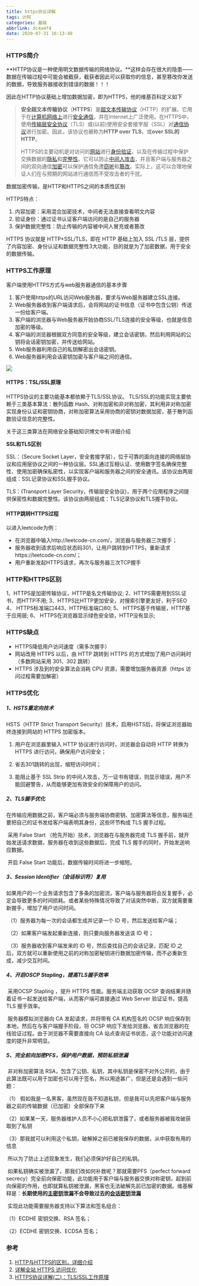 ```yaml
---
title: https协议详解
tags: 计网
categories: 基础
abbrlink: dc4a4f4
date: 2020-07-31 16:13:40
---
```


### HTTPS简介

**HTTP协议是一种使用明文数据传输的网络协议。**这样会存在很大的隐患——数据在传输过程中可能会被截获，截获者因此可以获取你的信息，甚至篡改你发送的数据，导致服务器接收到错误的数据！！！

因此在HTTP协议基础上增加数据加密，即为HTTPS，他的维基百科定义如下

> **安全超文本传输协议**（**HTTPS**）是[超文本传输协议](https://en.wikipedia.org/wiki/Hypertext_Transfer_Protocol)（HTTP）的扩展。它用于在[计算机网络上](https://en.wikipedia.org/wiki/Network_operating_system)进行[安全通信](https://en.wikipedia.org/wiki/Secure_communications)，并在Internet上广泛使用。在HTTPS中，使用[传输层安全协议](https://en.wikipedia.org/wiki/Transport_Layer_Security)（TLS）或(以前)使用安全套接字层（SSL）对[通信协议](https://en.wikipedia.org/wiki/Communication_protocol)进行加密。因此，该协议也被称为**HTTP over TLS**，或**over SSL的HTTP**。
>
> HTTPS的主要动机是对访问的[网站](https://en.wikipedia.org/wiki/Website)进行[身份验证](https://en.wikipedia.org/wiki/Authentication)，以及在传输过程中保护交换数据的[隐私](https://en.wikipedia.org/wiki/Information_privacy)和[完整性](https://en.wikipedia.org/wiki/Data_integrity)。它可以防止[中间人攻击](https://en.wikipedia.org/wiki/Man-in-the-middle_attack)，并且客户端与服务器之间的双向通信[加密](https://en.wikipedia.org/wiki/Block_cipher_mode_of_operation)可以保护通信免遭[窃听](https://en.wikipedia.org/wiki/Eavesdropping)和[篡改](https://en.wikipedia.org/wiki/Tamper-evident#Tampering)。实际上，这可以合理地保证人们在与预期的网站进行通信而不受攻击者的干扰。

<!--more-->

数据加密传输，是HTTP和HTTPS之间的本质性区别

HTTPS特点：

1. 内容加密：采用混合加密技术，中间者无法直接查看明文内容
2. 验证身份：通过证书认证客户端访问的是自己的服务器
3. 保护数据完整性：防止传输的内容被中间人冒充或者篡改

HTTPS 协议就是 HTTP+SSL/TLS，即在 HTTP 基础上加入 SSL /TLS 层，提供了内容加密、身份认证和数据完整性3大功能，目的就是为了加密数据，用于安全的数据传输。



### HTTPS工作原理

客户端使用HTTPS方式与web服务器通信的基本步骤

1. 客户使用https的URL访问Web服务器，要求与Web服务器建立SSL连接。
2. Web服务器收到客户端请求后，会将网站的证书信息（证书中包含公钥）传送一份给客户端。
3. 客户端的浏览器与Web服务器开始协商SSL/TLS连接的安全等级，也就是信息加密的等级。
4. 客户端的浏览器根据双方同意的安全等级，建立会话密钥，然后利用网站的公钥将会话密钥加密，并传送给网站。
5. Web服务器利用自己的私钥解密出会话密钥。
6. Web服务器利用会话密钥加密与客户端之间的通信。

![](http://img2.salute61.top/https1.png)

#### HTTPS：TSL/SSL原理

HTTPS协议的主要功能基本都依赖于TLS/SSL协议。
TLS/SSL的功能实现主要依赖于三类基本算法：散列函数 Hash、对称加密和非对称加密，其利用非对称加密实现身份认证和密钥协商，对称加密算法采用协商的密钥对数据加密，基于散列函数验证信息的完整性。

关于这三类算法在网络安全基础知识博文中有详细介绍

**SSL和TLS区别**

SSL：（Secure Socket Layer，安全套接字层），位于可靠的面向连接的网络层协议和应用层协议之间的一种协议层。SSL通过互相认证、使用数字签名确保完整性、使用加密确保私密性，以实现客户端和服务器之间的安全通讯。该协议由两层组成：SSL记录协议和SSL握手协议。

TLS：(Transport Layer Security，传输层安全协议)，用于两个应用程序之间提供保密性和数据完整性。该协议由两层组成：TLS记录协议和TLS握手协议。



#### HTTP跳转HTTPS过程

以进入leetcode为例：

- 在浏览器中输入http://leetcode-cn.com/，浏览器与服务器三次握手；
- 服务器收到请求后响应状态码301，让用户跳转到HTTPS，重新请求https://leetcode-cn.com/；
- 用户重新发起HTTPS请求，再次与服务器三次TCP握手



### HTTP和HTTPS区别

  1、HTTPS是加密传输协议，HTTP是名文传输协议;
  2、HTTPS需要用到SSL证书，而HTTP不用;
  3、HTTPS比HTTP更加安全，对搜索引擎更友好，利于SEO
  4、 HTTPS标准端口443，HTTP标准端口80;
  5、 HTTPS基于传输层，HTTP基于应用层;
  6、 HTTPS在浏览器显示绿色安全锁，HTTP没有显示;



### HTTPS缺点

- HTTPS降低用户访问速度（需多次握手）
- 网站改用 HTTPS 以后，由 HTTP 跳转到 HTTPS 的方式增加了用户访问耗时（多数网站采用 301、302 跳转）
- HTTPS 涉及到的安全算法会消耗 CPU 资源，需要增加服务器资源（https 访问过程需要加解密）



### HTTPS优化

##### 1、HSTS重定向技术

HSTS（HTTP Strict Transport Security）技术，启用HSTS后，将保证浏览器始终连接到网站的 HTTPS 加密版本。

1. 用户在浏览器里输入 HTTP 协议进行访问时，浏览器会自动将 HTTP 转换为 HTTPS 进行访问，确保用户访问安全；

2. 省去301跳转的出现，缩短访问时间；

3. 能阻止基于 SSL Strip 的中间人攻击，万一证书有错误，则显示错误，用户不能回避警告，从而能够更加有效安全的保障用户的访问。

 

##### 2、TLS握手优化

​    在传输应用数据之前，客户端必须与服务端协商密钥、加密算法等信息，服务端还要把自己的证书发给客户端表明其身份，这些环节构成 TLS 握手过程。

​    采用 False Start （抢先开始）技术，浏览器在与服务器完成 TLS 握手前，就开始发送请求数据，服务器在收到这些数据后，完成 TLS 握手的同时，开始发送响应数据。

​    开启 False Start 功能后，数据传输时间将进一步缩短。

 

##### 3、Session Identifier（会话标识符）复用

​    如果用户的一个业务请求包含了多条的加密流，客户端与服务器将会反复握手，必定会导致更多的时间损耗。或者某些特殊情况导致了对话突然中断，双方就需要重新握手，增加了用户访问时间。

​    （1）服务器为每一次的会话都生成并记录一个 ID 号，然后发送给客户端；

​    （2）如果客户端发起重新连接，则只要向服务器发送该 ID 号；

​    （3）服务器收到客户端发来的 ID 号，然后查找自己的会话记录，匹配 ID 之后，双方就可以重新使用之前的对称加密秘钥进行数据加密传输，而不必重新生成，减少交互时间。

 

##### 4、开启OSCP Stapling，提高TLS握手效率

​    采用OCSP Stapling ，提升 HTTPS 性能。服务端主动获取 OCSP 查询结果并随着证书一起发送给客户端，从而客户端可直接通过 Web Server 验证证书，提高 TLS 握手效率。

​    服务器模拟浏览器向 CA 发起请求，并将带有 CA 机构签名的 OCSP 响应保存到本地，然后在与客户端握手阶段，将 OCSP 响应下发给浏览器，省去浏览器的在线验证过程。由于浏览器不需要直接向 CA 站点查询证书状态，这个功能对访问速度的提升非常明显。

 

##### 5、完全前向加密PFS，保护用户数据，预防私钥泄漏

​    非对称加密算法 RSA，包含了公钥、私钥，其中私钥是保密不对外公开的，由于此算法既可以用于加密也可以用于签名，所以用途甚广，但是还是会遇到一些问题：

（1） 假如我是一名黑客，虽然现在我不知道私钥，但是我可以先把客户端与服务器之前的传输数据（已加密）全部保存下来

（2）如果某一天，服务器维护人员不小心把私钥泄露了，或者服务器被我攻破获取到了私钥

（3）那我就可以利用这个私钥，破解掉之前已被我保存的数据，从中获取有用的信息

​    所以为了防止上述现象发生，我们必须保护好自己的私钥。

​    如果私钥确实被泄漏了，那我们改如何补救呢？那就需要PFS（perfect forward secrecy）完全前向保密功能，此功能用于客户端与服务器交换对称密钥，起到前向保密的作用，也即就算私钥被泄漏，黑客也无法破解先前已加密的数据。维基解释是：**长期使用的[主密钥](https://zh.wikipedia.org/wiki/密钥)泄漏不会导致过去的[会话密钥](https://zh.wikipedia.org/wiki/會話密鑰)泄漏**

​    实现此功能需要服务器支持以下算法和签名组合：

（1）ECDHE 密钥交换、RSA 签名；

（2）ECDHE 密钥交换、ECDSA 签名；



### 参考

1. [HTTP与HTTPS的区别，详细介绍]([https://blog.csdn.net/qq_35642036/article/details/82788421#HTTP%E4%B8%8EHTTPS%E4%BB%8B%E7%BB%8D](https://blog.csdn.net/qq_35642036/article/details/82788421#HTTP与HTTPS介绍))
2. [详解全站 HTTPS 访问优化](https://segmentfault.com/p/1210000009272802/read)
3. [HTTPS协议详解(二)：TLS/SSL工作原理](https://blog.csdn.net/hherima/article/details/52469360)





